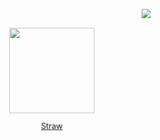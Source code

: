 
                                ‎![](https://komarev.com/ghpvc/?username=Hunkery&label=𖡼&color=839e29&style=plastic)


<p align="center">
  <img src="https://static.wikia.nocookie.net/cookierun/images/d/d6/Cr_1010063-skill.gif/revision/latest?cb=20250416032518" style="width: 150px; height: auto;" />
</p>

<p align="center">
  <a href="https://hunky.straw.page">Straw</a>
</p>
